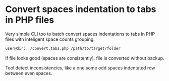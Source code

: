 # Convert spaces indentation to tabs in PHP files
Very simple CLI too to batch convert spaces indentations to tabs in PHP files with inteligent space counts grouping.

```bash
user@dir: ./convert.tabs.php /path/to/target/folder
```

If file looks good (spaces are consistently), file is converted without backup.

Tool detect inconsistencies, like a one some odd spaces indentated row between even spaces. 
